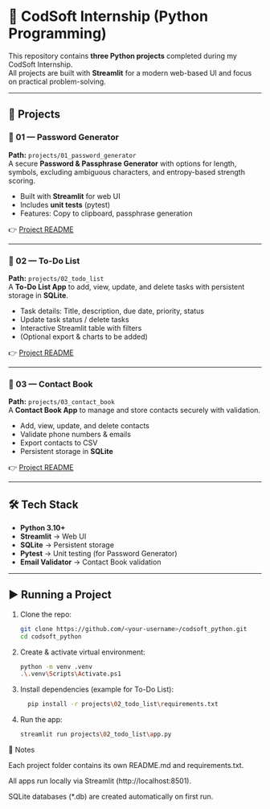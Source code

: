 # 🚀 CodSoft Internship (Python Programming)

This repository contains **three Python projects** completed during my CodSoft Internship.  
All projects are built with **Streamlit** for a modern web-based UI and focus on practical problem-solving.

---

## 📂 Projects

### 🔑 01 — Password Generator
**Path:** `projects/01_password_generator`  
A secure **Password & Passphrase Generator** with options for length, symbols, excluding ambiguous characters, and entropy-based strength scoring.  

- Built with **Streamlit** for web UI  
- Includes **unit tests** (pytest)  
- Features: Copy to clipboard, passphrase generation  

👉 [Project README](projects/01_password_generator/README.md)

---

### 📝 02 — To-Do List
**Path:** `projects/02_todo_list`  
A **To-Do List App** to add, view, update, and delete tasks with persistent storage in **SQLite**.  

- Task details: Title, description, due date, priority, status  
- Update task status / delete tasks  
- Interactive Streamlit table with filters  
- (Optional export & charts to be added)  

👉 [Project README](projects/02_todo_list/README.md)

---

### 📖 03 — Contact Book
**Path:** `projects/03_contact_book`  
A **Contact Book App** to manage and store contacts securely with validation.  

- Add, view, update, and delete contacts  
- Validate phone numbers & emails  
- Export contacts to CSV  
- Persistent storage in **SQLite**  

👉 [Project README](projects/03_contact_book/README.md)

---

## 🛠 Tech Stack
- **Python 3.10+**  
- **Streamlit** → Web UI  
- **SQLite** → Persistent storage  
- **Pytest** → Unit testing (for Password Generator)  
- **Email Validator** → Contact Book validation  

---

## ▶️ Running a Project

1. Clone the repo:
   ```bash
   git clone https://github.com/<your-username>/codsoft_python.git
   cd codsoft_python
   ```
2. Create & activate virtual environment:
    ```bash
   python -m venv .venv
   .\.venv\Scripts\Activate.ps1
   ```
3. Install dependencies (example for To-Do List):
    ```bash
      pip install -r projects\02_todo_list\requirements.txt
   ```
4. Run the app:
    ```bash
   streamlit run projects\02_todo_list\app.py
   ```
📌 Notes

Each project folder contains its own README.md and requirements.txt.

All apps run locally via Streamlit (http://localhost:8501).

SQLite databases (*.db) are created automatically on first run.

